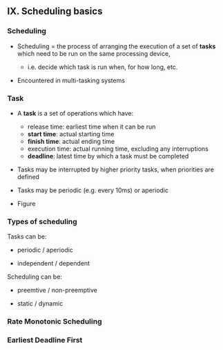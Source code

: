 ## IX. Scheduling basics

### Scheduling

- Scheduling = the process of arranging the execution of a set of **tasks** which need
to be run on the same processing device, 

  - i.e. decide which task is run when, for how long, etc.

- Encountered in multi-tasking systems


### Task

- A **task** is a set of operations which have:

  - release time: earliest time when it can be run
  - **start time**: actual starting time
  - **finish time**: actual ending time
  - execution time: actual running time, excluding any interruptions
  - **deadline**: latest time by which a task must be completed
  
- Tasks may be interrupted by higher priority tasks, when priorities are defined

- Tasks may be periodic (e.g. every 10ms) or aperiodic

- Figure  

### Types of scheduling

Tasks can be:

- periodic / aperiodic

- independent / dependent

Scheduling can be:

- preemtive / non-preemptive

- static / dynamic

### Rate Monotonic Scheduling

### Earliest Deadline First
